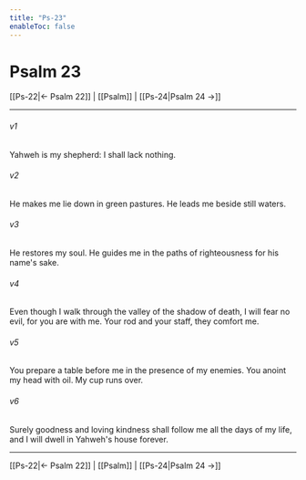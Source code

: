 ```yaml
---
title: "Ps-23"
enableToc: false
---
```

# Psalm 23

[[Ps-22|← Psalm 22]] | [[Psalm]] | [[Ps-24|Psalm 24 →]]
***



###### v1 
Yahweh is my shepherd: I shall lack nothing. 

###### v2 
He makes me lie down in green pastures. He leads me beside still waters. 

###### v3 
He restores my soul. He guides me in the paths of righteousness for his name's sake. 

###### v4 
Even though I walk through the valley of the shadow of death, I will fear no evil, for you are with me. Your rod and your staff, they comfort me. 

###### v5 
You prepare a table before me in the presence of my enemies. You anoint my head with oil. My cup runs over. 

###### v6 
Surely goodness and loving kindness shall follow me all the days of my life, and I will dwell in Yahweh's house forever.

***
[[Ps-22|← Psalm 22]] | [[Psalm]] | [[Ps-24|Psalm 24 →]]
